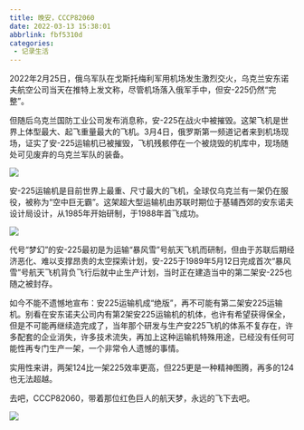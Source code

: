 ```yaml
---
title: 晚安，CCCP82060
date: 2022-03-13 15:38:01
abbrlink: fbf5310d
categories:
 - 记录生活
---
```


2022年2月25日，俄乌军队在戈斯托梅利军用机场发生激烈交火，乌克兰安东诺夫航空公司当天在推特上发文称，尽管机场落入俄军手中，但安-225仍然“完整”。

但随后乌克兰国防工业公司发布消息称，安-225在战火中被摧毁。这架飞机是世界上体型最大、起飞重量最大的飞机。3月4日，俄罗斯第一频道记者来到机场现场，证实了安-225运输机已被摧毁，飞机残骸停在一个被烧毁的机库中，现场随处可见废弃的乌克兰军队的装备。

![](an225.jpg)


安-225运输机是目前世界上最重、尺寸最大的飞机，全球仅乌克兰有一架仍在服役，被称为“空中巨无霸”。这架超大型运输机由苏联时期位于基辅西郊的安东诺夫设计局设计，从1985年开始研制，于1988年首飞成功。

![](82060.jpg)

代号“梦幻”的安-225最初是为运输“暴风雪”号航天飞机而研制，但由于苏联后期经济恶化、难以支撑昂贵的太空探索计划，安-225于1989年5月12日完成首次“暴风雪”号航天飞机背负飞行后就中止生产计划，当时正在建造当中的第二架安-225也随之被封存。

如今不能不遗憾地宣布：安225运输机成“绝版”，再不可能有第二架安225运输机。别看在安东诺夫公司内有第2架安225运输机的机体，也许有希望获得保全，但是不可能再继续造完成了，当年那个研发与生产安225飞机的体系不复存在，许多配套的企业消失，许多技术流失，再加上这种运输机特殊用途，已经没有任何可能性再专门生产一架，一个非常令人遗憾的事情。

实用性来讲，两架124比一架225效率更高，但225更是一种精神图腾，再多的124也无法超越​。

去吧，CCCP82060，带着那位红色巨人的航天梦，永远的飞下去吧。

![](an225-2.jpg)